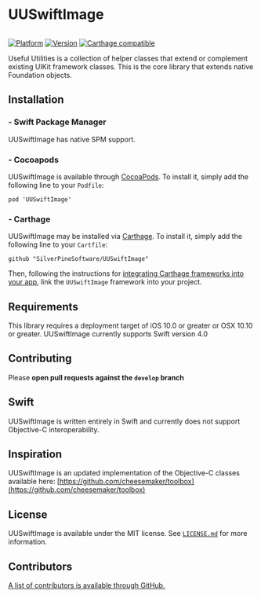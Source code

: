# UUSwiftImage

<img src = "https://jonhays.me/uploads/2020/86a3741f4b.jpg" alt="" />

[![Platform](http://cocoapod-badges.herokuapp.com/p/UUSwiftNetworking/badge.png)](http://cocoadocs.org/docsets/UUSwiftImage)
[![Version](http://cocoapod-badges.herokuapp.com/v/UUSwiftNetworking/badge.png)](http://cocoadocs.org/docsets/UUSwiftImage)
[![Carthage compatible](https://img.shields.io/badge/Carthage-compatible-4BC51D.svg?style=flat)](https://github.com/Carthage/Carthage)

Useful Utilities is a collection of helper classes that extend or complement existing UIKit framework classes. This is the core library that extends native Foundation objects.

## Installation

### - Swift Package Manager

UUSwiftImage has native SPM support.

### - Cocoapods

UUSwiftImage is available through [CocoaPods](http://cocoapods.org). To install it, simply add the following line to your `Podfile`:

```
pod 'UUSwiftImage'
```

### - Carthage

UUSwiftImage may be installed via [Carthage](https://github.com/Carthage/Carthage). To install it, simply add the following line to your `Cartfile`:

```
github "SilverPineSoftware/UUSwiftImage"
```

Then, following the instructions for [integrating Carthage frameworks into your app](https://github.com/Carthage/Carthage#if-youre-building-for-ios-tvos-or-watchos), link the `UUSwiftImage` framework into your project.

## Requirements

This library requires a deployment target of iOS 10.0 or greater or OSX 10.10 or greater.
UUSwiftImage currently supports Swift version 4.0 

## Contributing

Please **open pull requests against the `develop` branch**

## Swift

UUSwiftImage is written entirely in Swift and currently does not support Objective-C interoperability.

## Inspiration

UUSwiftImage is an updated implementation of the Objective-C classes available here:
[https://github.com/cheesemaker/toolbox](https://github.com/cheesemaker/toolbox)

## License

UUSwiftImage is available under the MIT license. See [`LICENSE.md`](https://github.com/SilverPineSoftware/UUSwiftImage/blob/master/LICENSE.md) for more information.

## Contributors

[A list of contributors is available through GitHub.](https://github.com/SilverPineSoftware/UUSwiftImage/graphs/contributors)
